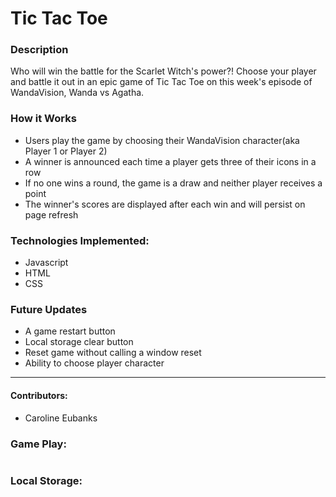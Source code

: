 # Tic Tac Toe

### Description
Who will win the battle for the Scarlet Witch's power?! Choose your player and battle it out in an epic game of Tic Tac Toe on this week's episode of WandaVision, Wanda vs Agatha.

### How it Works
- Users play the game by choosing their WandaVision character(aka Player 1 or Player 2)
- A winner is announced each time a player gets three of their icons in a row
- If no one wins a round, the game is a draw and neither player receives a point
- The winner's scores are displayed after each win and will persist on page refresh


### Technologies Implemented:
- Javascript
- HTML
- CSS

### Future Updates
- A game restart button
- Local storage clear button
- Reset game without calling a window reset
- Ability to choose player character

******************************************************************

#### Contributors:
- Caroline Eubanks

### Game Play:
![]()

### Local Storage:
![]()
